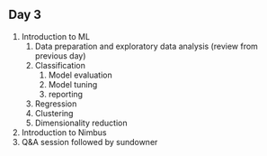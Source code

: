## Day 3

1. Introduction to ML
    1. Data preparation and exploratory data analysis (review from previous day)
    2. Classification
        1. Model evaluation
        2. Model tuning
        3. reporting
    3. Regression
    4. Clustering
    5. Dimensionality reduction
2. Introduction to Nimbus
3. Q&A session followed by sundowner



